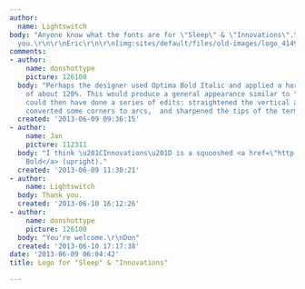 ```yaml
---
author:
  name: Lightswitch
body: "Anyone know what the fonts are for \"Sleep\" & \"Innovations\".\r\n\r\nThank
  you.\r\n\r\nEric\r\n\r\n[img:sites/default/files/old-images/logo_4149.png]"
comments:
- author:
    name: donshottype
    picture: 126100
  body: "Perhaps the designer used Optima Bold Italic and applied a horizontal expansion
    of about 120%. This would produce a general appearance similar to \"Sleep.\"  He
    could then have done a series of edits: straightened the vertical and cross strokes,
    converted some corners to arcs,  and sharpened the tips of the terminals.\r\n[img:sites/default/files/old-images/OptimaBoldItalExpHoriz120Percent_4186.jpg]\r\nDon"
  created: '2013-06-09 09:36:15'
- author:
    name: Jan
    picture: 112311
  body: "I think \u201CInnovations\u201D is a squooshed <a href=\"http://www.typography.com/fonts/font_overview.php?productLineID=100008&path=head\">Gotham
    Bold</a> (upright)."
  created: '2013-06-09 11:30:21'
- author:
    name: Lightswitch
  body: Thank you.
  created: '2013-06-10 16:12:26'
- author:
    name: donshottype
    picture: 126100
  body: "You're welcome.\r\nDon"
  created: '2013-06-10 17:17:38'
date: '2013-06-09 06:04:42'
title: Logo for "Sleep" & "Innovations"

---
```

